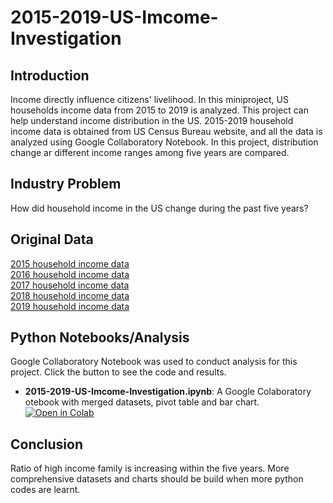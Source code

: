# 2015-2019-US-Imcome-Investigation
## Introduction
Income directly influence citizens' livelihood. In this miniproject, US households income data from 2015 to 2019 is analyzed. This project can help understand income distribution in the US. 2015-2019 household income data is obtained from US Census Bureau website, and all the data is analyzed using Google Collaboratory Notebook. In this project, distribution change ar different income ranges among five years are compared. 
## Industry Problem
How did household income in the US change during the past five years? 
## Original Data
[2015 household income data](https://github.com/zpren1998/2015-2019-US-Imcome-Investigation/blob/main/INCOME%20IN%20THE%20PAST%2012%20MONTHS%20(IN%202015%20INFLATION-ADJUSTED%20DOLLARS).csv)  
[2016 household income data](https://github.com/zpren1998/2015-2019-US-Imcome-Investigation/blob/main/INCOME%20IN%20THE%20PAST%2012%20MONTHS%20(IN%202016%20INFLATION-ADJUSTED%20DOLLARS).csv)  
[2017 household income data](https://github.com/zpren1998/2015-2019-US-Imcome-Investigation/blob/main/INCOME%20IN%20THE%20PAST%2012%20MONTHS%20(IN%202017%20INFLATION-ADJUSTED%20DOLLARS).csv)  
[2018 household income data](https://github.com/zpren1998/2015-2019-US-Imcome-Investigation/blob/main/INCOME%20IN%20THE%20PAST%2012%20MONTHS%20(IN%202018%20INFLATION-ADJUSTED%20DOLLARS).csv)  
[2019 household income data](https://github.com/zpren1998/2015-2019-US-Imcome-Investigation/blob/main/INCOME%20IN%20THE%20PAST%2012%20MONTHS%20(IN%202019%20INFLATION-ADJUSTED%20DOLLARS).csv)
## Python Notebooks/Analysis
Google Collaboratory Notebook was used to conduct analysis for this project. Click the button to see the code and results.  
* **2015-2019-US-Imcome-Investigation.ipynb**: A Google Colaboratory otebook with merged datasets, pivot table and bar chart. 
[![Open in Colab](http://colab.research.google.com/assets/colab-badge.svg)](https://colab.research.google.com/drive/14QELJc3pfDdSW4xcKf3r-dpaRcIhidgI?usp=sharing)
## Conclusion
Ratio of high income family is increasing within the five years. More comprehensive datasets and charts should be build when more python codes are learnt. 
